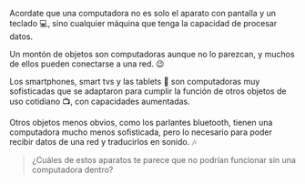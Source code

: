 Acordate que una computadora no es solo el aparato con pantalla y un teclado :computer:, sino cualquier máquina que tenga la capacidad de procesar datos. 

Un montón de objetos son computadoras aunque no lo parezcan, y muchos de ellos pueden conectarse a una red. :wink:

Los smartphones, smart tvs y las tablets :iphone: son computadoras muy sofisticadas que se adaptaron para cumplir la función de otros objetos de uso cotidiano :tv:, con capacidades aumentadas. 

Otros objetos menos obvios, como los parlantes bluetooth, tienen una computadora mucho menos sofisticada, pero lo necesario para poder recibir datos de una red y traducirlos en sonido. :notes:

> ¿Cuáles de estos aparatos te parece que no podrían funcionar sin una computadora dentro?
